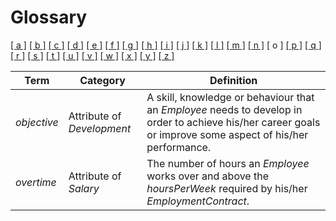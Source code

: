 # Glossary

[[ a ]](../glossary.md) [[ b ]](b.md) [[ c ]](c.md) [[ d ]](d.md) [[ e ]](e.md) [[ f ]](f.md) [[ g ]](g.md) [[ h ]](h.md) [[ i ]](i.md) [[ j ]](j.md) [[ k ]](k.md) [[ l ]](l.md) [[ m ]](m.md) [[ n ]](n.md) \[ o \] [[ p ]](p.md) [[ q ]](q.md) [[ r ]](r.md) [[ s ]](s.md) [[ t ]](t.md) [[ u ]](u.md) [[ v ]](v.md) [[ w ]](w.md) [[ x ]](x.md) [[ y ]](y.md) [[ z ]](z.md)

| Term        | Category                   | Definition                                                                                                                                                  |
| ----------- | -------------------------- | ----------------------------------------------------------------------------------------------------------------------------------------------------------- |
| _objective_ | Attribute of _Development_ | A skill, knowledge or behaviour that an _Employee_ needs to develop in order to achieve his/her career goals or improve some aspect of his/her performance. |
| _overtime_  | Attribute of _Salary_      | The number of hours an _Employee_ works over and above the _hoursPerWeek_ required by his/her _EmploymentContract_.                                         |
